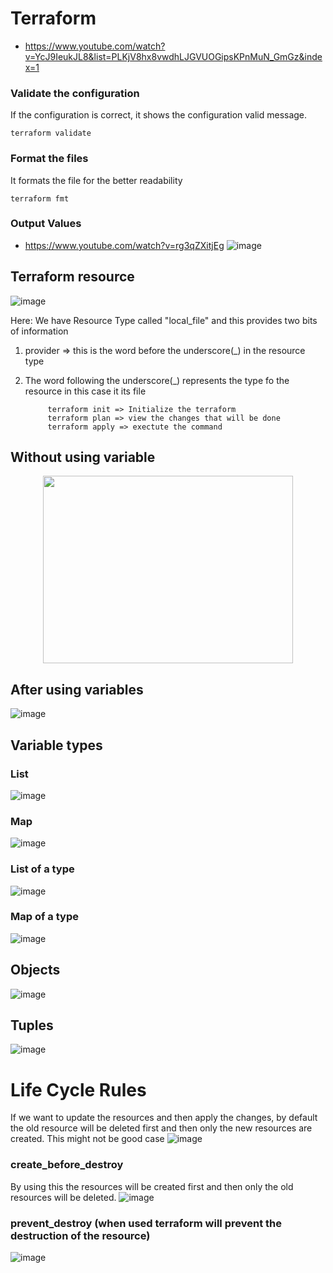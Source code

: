 # Terraform

- https://www.youtube.com/watch?v=YcJ9IeukJL8&list=PLKjV8hx8vwdhLJGVUOGipsKPnMuN_GmGz&index=1

### Validate the configuration 
If the configuration is correct, it shows the configuration valid message.

``` terraform validate ```

### Format the files
It formats the file for the better readability

``` terraform fmt ```

### Output Values
- https://www.youtube.com/watch?v=rg3qZXitjEg
![image](https://user-images.githubusercontent.com/11143215/174470876-a30389b1-69c4-490e-8f1e-e90d6b234e26.png)

## Terraform resource

![image](https://user-images.githubusercontent.com/11143215/174468711-e9f9b67f-7f7d-465e-8c2c-cb534a1dc05e.png)

Here: We have Resource Type called "local_file" and this provides two bits of information
1. provider => this is the word before the underscore(_) in the resource type
2. The word following the underscore(_) represents the type fo the resource in this case it its file
      
            terraform init => Initialize the terraform 
            terraform plan => view the changes that will be done 
            terraform apply => exectute the command
      
## Without using variable
<p align="center">
<img src="https://user-images.githubusercontent.com/11143215/174469708-585312cf-f88d-4d6c-b568-0cc6afe14b83.png" width="400" height="300" >
</p>

## After using variables
![image](https://user-images.githubusercontent.com/11143215/174469724-3c307b52-0361-4f3b-9ca2-c8ef7b1db09b.png)

## Variable types
### List
![image](https://user-images.githubusercontent.com/11143215/174470244-3e55d312-2e5b-40a9-aaa4-eed5f29f36f1.png)
### Map
![image](https://user-images.githubusercontent.com/11143215/174470285-f9d45bbb-8e39-4608-9915-678e4e459e47.png)

### List of a type
![image](https://user-images.githubusercontent.com/11143215/174470315-ab2dd709-f15d-4031-b4d2-1c43ceda9fce.png)

### Map of a type
![image](https://user-images.githubusercontent.com/11143215/174470343-90d0ab41-6156-42e9-8ab0-35a36c265d3a.png)

## Objects
![image](https://user-images.githubusercontent.com/11143215/174470410-aeb9a938-35dc-4003-bceb-d9ccf93ecc8c.png)

## Tuples
![image](https://user-images.githubusercontent.com/11143215/174470463-d082cfc7-0fe7-438b-99b5-9d701430afea.png)

# Life Cycle Rules
If we want to update the resources and then apply the changes, by default the old resource will be deleted first and then only the new
resources are created. This might not be good case
![image](https://user-images.githubusercontent.com/11143215/174471091-b2d61a1d-87d3-47c2-81c7-64169926d27d.png)

### create_before_destroy
By using this the resources will be created first and then only the old resources will be deleted.
![image](https://user-images.githubusercontent.com/11143215/174471161-d6d738d8-2afa-4337-93a9-15c0ed3ffa20.png)

### prevent_destroy (when used terraform will prevent the destruction of the resource)
![image](https://user-images.githubusercontent.com/11143215/174471215-8ca20616-97c8-4005-95c6-7be23a926790.png)




